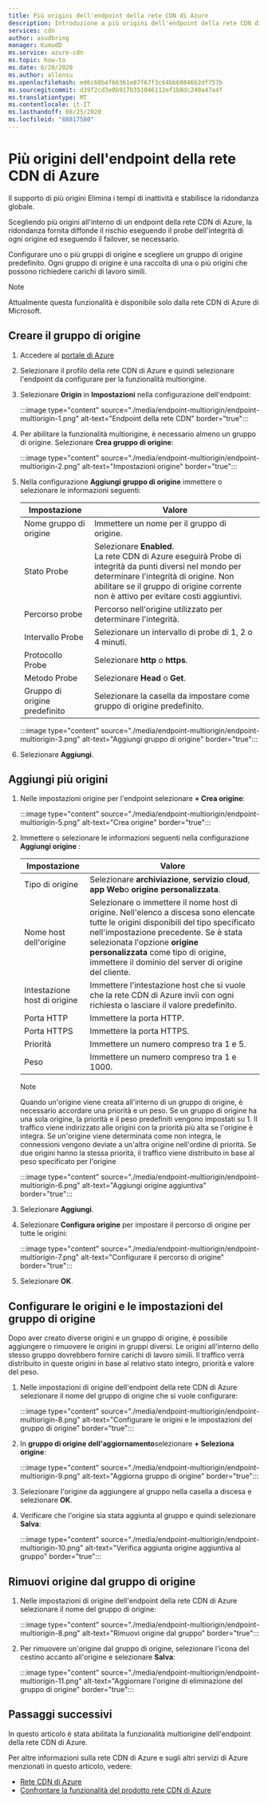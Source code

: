 ```yaml
---
title: Più origini dell'endpoint della rete CDN di Azure
description: Introduzione a più origini dell'endpoint della rete CDN di Azure.
services: cdn
author: asudbring
manager: KumudD
ms.service: azure-cdn
ms.topic: how-to
ms.date: 8/20/2020
ms.author: allensu
ms.openlocfilehash: ed6c60b4f66361e87f67f3c64bb60846b2df757b
ms.sourcegitcommit: d39f2cd3e0b917b351046112ef1b8dc240a47a4f
ms.translationtype: MT
ms.contentlocale: it-IT
ms.lasthandoff: 08/25/2020
ms.locfileid: "88817580"
---
```

# <a name="azure-cdn-endpoint-multi-origin"></a>Più origini dell'endpoint della rete CDN di Azure

Il supporto di più origini Elimina i tempi di inattività e stabilisce la ridondanza globale. 

Scegliendo più origini all'interno di un endpoint della rete CDN di Azure, la ridondanza fornita diffonde il rischio eseguendo il probe dell'integrità di ogni origine ed eseguendo il failover, se necessario.

Configurare uno o più gruppi di origine e scegliere un gruppo di origine predefinito. Ogni gruppo di origine è una raccolta di una o più origini che possono richiedere carichi di lavoro simili.

> [!NOTE]
> Attualmente questa funzionalità è disponibile solo dalla rete CDN di Azure di Microsoft. 

## <a name="create-the-origin-group"></a>Creare il gruppo di origine

1. Accedere al [portale di Azure](https://portal.azure.com)

2. Selezionare il profilo della rete CDN di Azure e quindi selezionare l'endpoint da configurare per la funzionalità multiorigine.

3. Selezionare **Origin** in **Impostazioni** nella configurazione dell'endpoint:

    :::image type="content" source="./media/endpoint-multiorigin/endpoint-multiorigin-1.png" alt-text="Endpoint della rete CDN" border="true":::

4. Per abilitare la funzionalità multiorigine, è necessario almeno un gruppo di origine. Selezionare **Crea gruppo di origine**:

    :::image type="content" source="./media/endpoint-multiorigin/endpoint-multiorigin-2.png" alt-text="Impostazioni origine" border="true":::

5. Nella configurazione **Aggiungi gruppo di origine** immettere o selezionare le informazioni seguenti:

   | Impostazione           | Valore                                                                 |
   |-------------------|-----------------------------------------------------------------------|
   | Nome gruppo di origine | Immettere un nome per il gruppo di origine.                                   |
   | Stato Probe      | Selezionare **Enabled**. </br> La rete CDN di Azure eseguirà Probe di integrità da punti diversi nel mondo per determinare l'integrità di origine. Non abilitare se il gruppo di origine corrente non è attivo per evitare costi aggiuntivi.
   | Percorso probe        | Percorso nell'origine utilizzato per determinare l'integrità. |
   | Intervallo Probe    | Selezionare un intervallo di probe di 1, 2 o 4 minuti.                        |
   | Protocollo Probe    | Selezionare **http** o **https**.                                         |
   | Metodo Probe      | Selezionare **Head** o **Get**.                                           |
   | Gruppo di origine predefinito | Selezionare la casella da impostare come gruppo di origine predefinito.
    
   :::image type="content" source="./media/endpoint-multiorigin/endpoint-multiorigin-3.png" alt-text="Aggiungi gruppo di origine" border="true":::

6. Selezionare **Aggiungi**.

## <a name="add-multiple-origins"></a>Aggiungi più origini

1. Nelle impostazioni origine per l'endpoint selezionare **+ Crea origine**:

    :::image type="content" source="./media/endpoint-multiorigin/endpoint-multiorigin-5.png" alt-text="Crea origine" border="true":::

2. Immettere o selezionare le informazioni seguenti nella configurazione **Aggiungi origine** :

   | Impostazione           | Valore                                                                 |
   |-------------------|-----------------------------------------------------------------------|
   | Tipo di origine | Selezionare **archiviazione**, **servizio cloud**, **app Web**o **origine personalizzata**.                                   |
   | Nome host dell'origine        | Selezionare o immettere il nome host di origine.  Nell'elenco a discesa sono elencate tutte le origini disponibili del tipo specificato nell'impostazione precedente. Se è stata selezionata l'opzione **origine personalizzata** come tipo di origine, immettere il dominio del server di origine del cliente. |
   | Intestazione host di origine    | Immettere l'intestazione host che si vuole che la rete CDN di Azure invii con ogni richiesta o lasciare il valore predefinito.                        |
   | Porta HTTP   | Immettere la porta HTTP.                                         |
   | Porta HTTPS     | Immettere la porta HTTPS.                                           |
   | Priorità    | Immettere un numero compreso tra 1 e 5.       |
   | Peso      | Immettere un numero compreso tra 1 e 1000.   |

    > [!NOTE]
    > Quando un'origine viene creata all'interno di un gruppo di origine, è necessario accordare una priorità e un peso. Se un gruppo di origine ha una sola origine, la priorità e il peso predefiniti vengono impostati su 1. Il traffico viene indirizzato alle origini con la priorità più alta se l'origine è integra. Se un'origine viene determinata come non integra, le connessioni vengono deviate a un'altra origine nell'ordine di priorità. Se due origini hanno la stessa priorità, il traffico viene distribuito in base al peso specificato per l'origine 

    :::image type="content" source="./media/endpoint-multiorigin/endpoint-multiorigin-6.png" alt-text="Aggiungi origine aggiuntiva" border="true":::

3. Selezionare **Aggiungi**.

4. Selezionare **Configura origine** per impostare il percorso di origine per tutte le origini:

    :::image type="content" source="./media/endpoint-multiorigin/endpoint-multiorigin-7.png" alt-text="Configurare il percorso di origine" border="true":::

5. Selezionare **OK**.

## <a name="configure-origins-and-origin-group-settings"></a>Configurare le origini e le impostazioni del gruppo di origine

Dopo aver creato diverse origini e un gruppo di origine, è possibile aggiungere o rimuovere le origini in gruppi diversi. Le origini all'interno dello stesso gruppo dovrebbero fornire carichi di lavoro simili. Il traffico verrà distribuito in queste origini in base al relativo stato integro, priorità e valore del peso. 

1. Nelle impostazioni di origine dell'endpoint della rete CDN di Azure selezionare il nome del gruppo di origine che si vuole configurare:

    :::image type="content" source="./media/endpoint-multiorigin/endpoint-multiorigin-8.png" alt-text="Configurare le origini e le impostazioni del gruppo di origine" border="true":::

2. In **gruppo di origine dell'aggiornamento**selezionare **+ Seleziona origine**:

    :::image type="content" source="./media/endpoint-multiorigin/endpoint-multiorigin-9.png" alt-text="Aggiorna gruppo di origine" border="true":::

4. Selezionare l'origine da aggiungere al gruppo nella casella a discesa e selezionare **OK**.

5. Verificare che l'origine sia stata aggiunta al gruppo e quindi selezionare **Salva**:

    :::image type="content" source="./media/endpoint-multiorigin/endpoint-multiorigin-10.png" alt-text="Verifica aggiunta origine aggiuntiva al gruppo" border="true":::

## <a name="remove-origin-from-origin-group"></a>Rimuovi origine dal gruppo di origine

1. Nelle impostazioni di origine dell'endpoint della rete CDN di Azure selezionare il nome del gruppo di origine:

    :::image type="content" source="./media/endpoint-multiorigin/endpoint-multiorigin-8.png" alt-text="Rimuovi origine dal gruppo" border="true":::

2. Per rimuovere un'origine dal gruppo di origine, selezionare l'icona del cestino accanto all'origine e selezionare **Salva**:

    :::image type="content" source="./media/endpoint-multiorigin/endpoint-multiorigin-11.png" alt-text="Aggiornare l'origine di eliminazione del gruppo di origine" border="true":::

## <a name="next-steps"></a>Passaggi successivi
In questo articolo è stata abilitata la funzionalità multiorigine dell'endpoint della rete CDN di Azure.

Per altre informazioni sulla rete CDN di Azure e sugli altri servizi di Azure menzionati in questo articolo, vedere:

* [Rete CDN di Azure](./cdn-overview.md)
* [Confrontare la funzionalità del prodotto rete CDN di Azure](./cdn-features.md)
